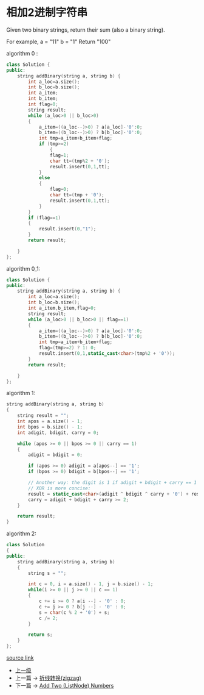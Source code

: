 # 相加2进制字符串

Given two binary strings, return their sum (also a binary string).

For example,
a = "11"
b = "1"
Return "100"


algorithm 0 :

```c++
class Solution {
public:
    string addBinary(string a, string b) {
        int a_loc=a.size();
        int b_loc=b.size();
        int a_item;
        int b_item;
        int flag=0;
        string result;
        while (a_loc>0 || b_loc>0)
        {
            a_item=((a_loc--)>0) ? a[a_loc]-'0':0;
            b_item=((b_loc--)>0) ? b[b_loc]-'0':0;
            int tmp=a_item+b_item+flag;
            if (tmp>=2)
                {
                flag=1;
                char tt=(tmp%2 + '0');
                result.insert(0,1,tt);
            }
            else
            {
                flag=0;
                char tt=(tmp + '0');
                result.insert(0,1,tt);
            }
        }
        if (flag==1)
        {
            result.insert(0,"1");
        }
        return result;

    }
};
```

algorithm 0_1:

```c++
class Solution {
public:
    string addBinary(string a, string b) {
        int a_loc=a.size();
        int b_loc=b.size();
        int a_item,b_item,flag=0;
        string result;
        while (a_loc>0 || b_loc>0 || flag==1)
        {
            a_item=((a_loc--)>0) ? a[a_loc]-'0':0;
            b_item=((b_loc--)>0) ? b[b_loc]-'0':0;
            int tmp=a_item+b_item+flag;
            flag=(tmp>=2) ? 1: 0;
            result.insert(0,1,static_cast<char>(tmp%2 + '0'));
        }
        return result;

    }
};
```

algorithm 1:
```c++
string addBinary(string a, string b)
{
    string result = "";
    int apos = a.size() - 1;
    int bpos = b.size() - 1;
    int adigit, bdigit, carry = 0;

    while (apos >= 0 || bpos >= 0 || carry == 1)
    {
        adigit = bdigit = 0;

        if (apos >= 0) adigit = a[apos--] == '1';
        if (bpos >= 0) bdigit = b[bpos--] == '1';

        // Another way: the digit is 1 if adigit + bdigit + carry == 1 or == 3, but I noticed that
        // XOR is more concise:
        result = static_cast<char>(adigit ^ bdigit ^ carry + '0') + result;
        carry = adigit + bdigit + carry >= 2;
    }

    return result;
}
```


algorithm 2:
```c++
class Solution
{
public:
    string addBinary(string a, string b)
    {
        string s = "";

        int c = 0, i = a.size() - 1, j = b.size() - 1;
        while(i >= 0 || j >= 0 || c == 1)
        {
            c += i >= 0 ? a[i --] - '0' : 0;
            c += j >= 0 ? b[j --] - '0' : 0;
            s = char(c % 2 + '0') + s;
            c /= 2;
        }

        return s;
    }
};
```

[source link](https://leetcode.com/problems/add-binary/discuss/)


- [上一级](README.md)
- 上一篇 -> [折线转换(zigzag)](ZigZag_Conversion.md)
- 下一篇 -> [Add Two (ListNode) Numbers](add_two_numbers.md)
